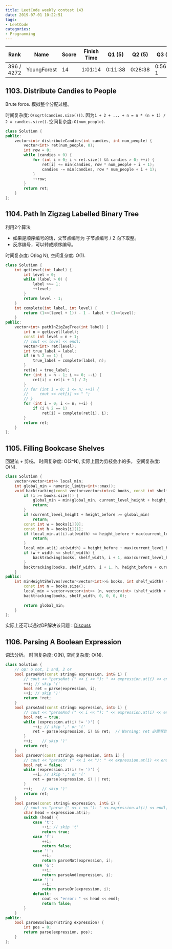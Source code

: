 ```yaml
---
title: LeetCode weekly contest 143
date: 2019-07-01 10:22:51
tags:
- LeetCode
categories:
- Programming
---
```


| Rank |	Name |	Score |	Finish Time | 	Q1 (5) |	Q2 (5) |	Q3 (8) |	Q4 (8)|
|--|--|--|--|--|--|--|--|
| 396 / 4272 |	YoungForest | 14 | 1:01:14 | 0:11:38 | 0:28:38 | 0:56:14 1 | null |

## 1103. Distribute Candies to People

Brute force. 模拟整个分配过程。

时间复杂度: `O(sqrt(candies.size()))`. 因为`1 + 2 + ... + n = n * (n + 1) / 2 = candies.size()`.
空间复杂度: `O(num_people)`.

```cpp
class Solution {
public:
    vector<int> distributeCandies(int candies, int num_people) {
        vector<int> ret(num_people, 0);
        int row = 0;
        while (candies > 0) {
            for (int i = 0; i < ret.size() && candies > 0; ++i) {
                ret[i] += min(candies, row * num_people + i + 1);
                candies -= min(candies, row * num_people + i + 1);
            }
            ++row;
        }
        return ret;
    }
};
```

## 1104. Path In Zigzag Labelled Binary Tree

利用2个算法
- 如果是顺序编号的话，父节点编号为 子节点编号 / 2 向下取整。
- 反序编号，可以转成顺序编号。

时间复杂度: O(log N),
空间复杂度: O(1).

```cpp
class Solution {
    int getLevel(int label) {
        int level = 0;
        while (label > 0) {
            label >>= 1;
            ++level;
        }
        return level - 1;
    }
    int complete(int label, int level) {
        return (1<<(level + 1)) - 1 - label + (1<<level);
    }
public:
    vector<int> pathInZigZagTree(int label) {
        int n = getLevel(label);
        const int level = n + 1;
        // cout << level << endl;
        vector<int> ret(level);
        int true_label = label;
        if (n % 2 == 1) {
            true_label = complete(label, n);
        }
        ret[n] = true_label;
        for (int i = n - 1; i >= 0; --i) {
            ret[i] = ret[i + 1] / 2;
        }
        // for (int i = 0; i <= n; ++i) {
        //     cout << ret[i] << " ";
        // }
        for (int i = 0; i <= n; ++i) {
            if (i % 2 == 1)
                ret[i] = complete(ret[i], i);
        }
        return ret;
    }
};
```

## 1105. Filling Bookcase Shelves

回溯法 + 剪枝。
时间复杂度: O(2^N), 实际上因为剪枝会小的多。
空间复杂度: O(N).

```cpp
class Solution {
    vector<vector<int>> local_min;
    int global_min = numeric_limits<int>::max();
    void backtracking(const vector<vector<int>>& books, const int shelf_width, int i, int current_level_height, int height_before, int width) {
        if (i >= books.size()) {
            global_min = min(global_min, current_level_height + height_before);
            return;
        }
        if (current_level_height + height_before >= global_min)
            return;
        const int w = books[i][0];
        const int h = books[i][1];
        if (local_min.at(i).at(width) <= height_before + max(current_level_height, h)) {
            return;
        }
        local_min.at(i).at(width) = height_before + max(current_level_height, h);
        if (w + width <= shelf_width) {
            backtracking(books, shelf_width, i + 1, max(current_level_height, h), height_before, width + w);
        }
        backtracking(books, shelf_width, i + 1, h, height_before + current_level_height, w);
    }
public:
    int minHeightShelves(vector<vector<int>>& books, int shelf_width) {
        const int n = books.size();
        local_min = vector<vector<int>> (n, vector<int> (shelf_width + 1, numeric_limits<int>::max()));
        backtracking(books, shelf_width, 0, 0, 0, 0);
        
        return global_min;
    }
};
```

实际上还可以通过DP解决该问题：[Discuss](https://leetcode.com/problems/filling-bookcase-shelves/discuss/323368/ChineseC++-1105.-DP)

## 1106. Parsing A Boolean Expression

词法分析。
时间复杂度: O(N),
空间复杂度: O(N).

```cpp
class Solution {
    // op: o not, 1 and, 2 or
    bool parseNot(const string& expression, int& i) {
        // cout << "parseNot (" << i << "): " << expression.at(i) << endl;
        ++i; // skip '('
        bool ret = parse(expression, i);
        ++i; // skip ')'
        return !ret;
    }
    bool parseAnd(const string& expression, int& i) {
        // cout << "parseAnd (" << i << "): " << expression.at(i) << endl;
        bool ret = true;
        while (expression.at(i) != ')') {
            ++i; // skip ',' or '('
            ret = parse(expression, i) && ret;  // Warning: ret 必需写到后面，在比赛过程中，由于我写到前面了。忽略了逻辑短路问题，一直wrong answer。功亏一篑。
        }
        ++i;    // skip ')'
        return ret;
    }
    bool parseOr(const string& expression, int& i) {
        // cout << "parseOr (" << i << "): " << expression.at(i) << endl;
        bool ret = false;
        while (expression.at(i) != ')') {
            ++i; // skip ',' or '('
            ret = parse(expression, i) || ret;
        }
        ++i;    // skip ')'
        return ret;
    }
    bool parse(const string& expression, int& i) {
        // cout << "parse (" << i << "): " << expression.at(i) << endl;
        char head = expression.at(i);
        switch (head) {
            case 't':
                ++i; // skip 't'
                return true;
            case 'f':
                ++i;
                return false;
            case '!':
                ++i;
                return parseNot(expression, i);
            case '&':
                ++i;
                return parseAnd(expression, i);
            case '|':
                ++i;
                return parseOr(expression, i);
            default:
                cout << "error: " << head << endl;
                return false;
        }
    }
public:
    bool parseBoolExpr(string expression) {
        int pos = 0;
        return parse(expression, pos);
    }
};
```